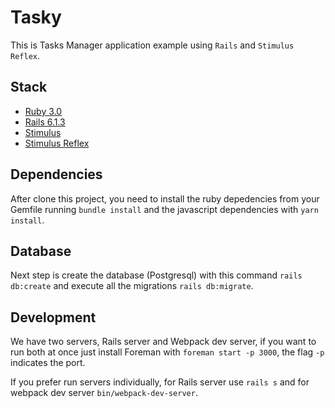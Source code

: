 # Tasky

This is Tasks Manager application example using `Rails` and `Stimulus Reflex`.

## Stack

- [Ruby 3.0](https://www.ruby-lang.org/en/documentation/)
- [Rails 6.1.3](https://guides.rubyonrails.org/)
- [Stimulus](https://stimulusjs.org/)
- [Stimulus Reflex](https://docs.stimulusreflex.com/)

## Dependencies

After clone this project, you need to install the ruby depedencies from your Gemfile running `bundle install` and the javascript dependencies with `yarn install`.

## Database

Next step is create the database (Postgresql) with this command `rails db:create` and execute all the migrations `rails db:migrate`.

## Development

We have two servers, Rails server and Webpack dev server, if you want to run both at once just install Foreman with `foreman start -p 3000`, the flag `-p` indicates the port.

If you prefer run servers individually, for Rails server use `rails s` and for webpack dev server `bin/webpack-dev-server`.
